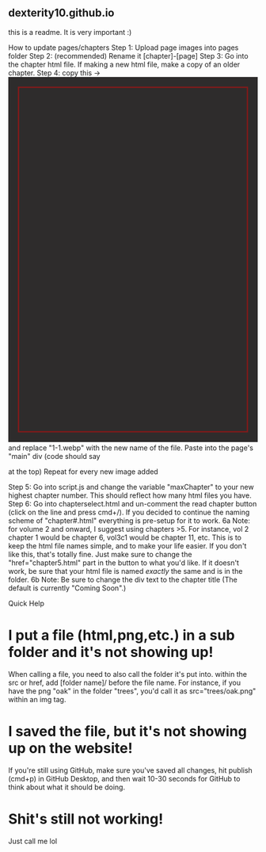 ## dexterity10.github.io

this is a readme. It is very important :)

How to update pages/chapters
Step 1: Upload page images into pages folder
Step 2: (recommended) Rename it [chapter]-[page]
Step 3: Go into the chapter html file. If making a new html file, make a copy of an older chapter.
Step 4: copy this -> <img class='page' src="pages/1-1.webp" /> and replace "1-1.webp" with the new name of the file. Paste into the page's "main" div (code should say <div id="main"> at the top) Repeat for every new image added
<!-- note: step 4 is no longer accurate since I started using DaisyUI. I'll update it soon(ish) -->
Step 5: Go into script.js and change the variable "maxChapter" to your new highest chapter number. This should reflect how many html files you have.
Step 6: Go into chapterselect.html and un-comment the read chapter button (click on the line and press cmd+/). If you decided to continue the naming scheme of "chapter#.html" everything is pre-setup for it to work.
6a Note: for volume 2 and onward, I suggest using chapters >5. For instance, vol 2 chapter 1 would be chapter 6, vol3c1 would be chapter 11, etc. This is to keep the html file names simple, and to make your life easier. If you don't like this, that's totally fine. Just make sure to change the "href="chapter5.html" part in the button to what you'd like. If it doesn't work, be sure that your html file is named *exactly* the same and is in the folder.
6b Note: Be sure to change the div text to the chapter title (The default is currently "Coming Soon".)


Quick Help
# I put a file (html,png,etc.) in a sub folder and it's not showing up!
When calling a file, you need to also call the folder it's put into. within the src or href, add [folder name]/ before the file name. For instance, if you have the png "oak" in the folder "trees", you'd call it as src="trees/oak.png" within an img tag.

# I saved the file, but it's not showing up on the website!
If you're still using GitHub, make sure you've saved all changes, hit publish (cmd+p) in GitHub Desktop, and then wait 10-30 seconds for GitHub to think about what it should be doing.

# Shit's still not working!
Just call me lol